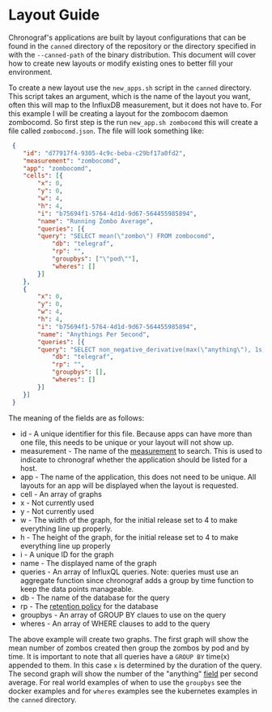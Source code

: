 # Layout Guide

Chronograf's applications are built by layout configurations that can be found in the `canned` directory of the repository or the directory specified in with the `--canned-path` of the binary distribution. This document will cover how to create new layouts or modify existing ones to better fill your environment.

To create a new layout use the `new_apps.sh` script in the `canned` directory. This script takes an argument, which is the name of the layout you want, often this will map to the InfluxDB measurement, but it does not have to. For this example I will be creating a layout for the zombocom daemon zombocomd. So first step is the run `new_app.sh zombocomd` this will create a file called `zombocomd.json`. The file will look something like:

```json
 {
    "id": "d77917f4-9305-4c9c-beba-c29bf17a0fd2",
    "measurement": "zombocomd",
    "app": "zombocomd",
    "cells": [{
        "x": 0,
        "y": 0,
        "w": 4,
        "h": 4,
        "i": "b75694f1-5764-4d1d-9d67-564455985894",
        "name": "Running Zombo Average",
        "queries": [{
        "query": "SELECT mean(\"zombo\") FROM zombocomd",
            "db": "telegraf",
            "rp": "",
            "groupbys": ["\"pod\""],
            "wheres": []
        }]
    },
    {
        "x": 0,
        "y": 0,
        "w": 4,
        "h": 4,
        "i": "b75694f1-5764-4d1d-9d67-564455985894",
        "name": "Anythings Per Second",
        "queries": [{
        "query": "SELECT non_negative_derivative(max(\"anything\"), 1s) FROM zombocomd",
            "db": "telegraf",
            "rp": "",
            "groupbys": [],
            "wheres": []
        }]
    }]
 }
```

The meaning of the fields are as follows:
* id - A unique identifier for this file. Because apps can have more than one file, this needs to be unique or your layout will not show up.
* measurement - The name of the [measurement](https://docs.influxdata.com/influxdb/v1.1/concepts/glossary/#measurement) to search. This is used to indicate to chronograf whether the application should be listed for a host.
* app - The name of the application, this does not need to be unique. All layouts for an app will be displayed when the layout is requested.
* cell - An array of graphs
* x - Not currently used
* y - Not currently used
* w - The width of the graph, for the initial release set to 4 to make everything line up properly.
* h - The height of the graph, for the initial release set to 4 to make everything line up properly
* i - A unique ID for the graph
* name - The displayed name of the graph
* queries - An array of InfluxQL queries. Note: queries must use an aggregate function since chronograf adds a group by time function to keep the data points manageable.
* db - The name of the database for the query
* rp - The [retention policy](https://docs.influxdata.com/influxdb/v1.1/concepts/glossary/#retention-policy-rp) for the database
* groupbys - An array of GROUP BY claues to use on the query
* wheres - An array of WHERE clauses to add to the query

The above example will create two graphs. The first graph will show the mean number of zombos created then group the zombos by pod and by time. It is important to note that all queries have a `GROUP BY` time(x) appended to them. In this case `x` is determined by the duration of the query. The second graph will show the number of the "anything" [field](https://docs.influxdata.com/influxdb/v1.1/concepts/glossary/#field) per second average.
For real world examples of when to use the `groupbys` see the docker examples and for `wheres` examples see the kubernetes examples in the `canned` directory.
